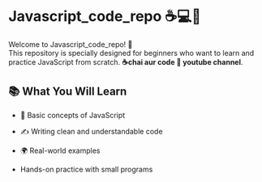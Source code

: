 # Javascript_code_repo ☕💻🚀

Welcome to Javascript_code_repo! 🚀</br>
This repository is specially designed for beginners who want to learn and practice JavaScript from scratch. **☕chai aur code 🎥 youtube channel**.

## 📚 What You Will Learn

- 🧠 Basic concepts of JavaScript

- ✍️ Writing clean and understandable code

-  🌍 Real-world examples

- Hands-on practice with small programs
